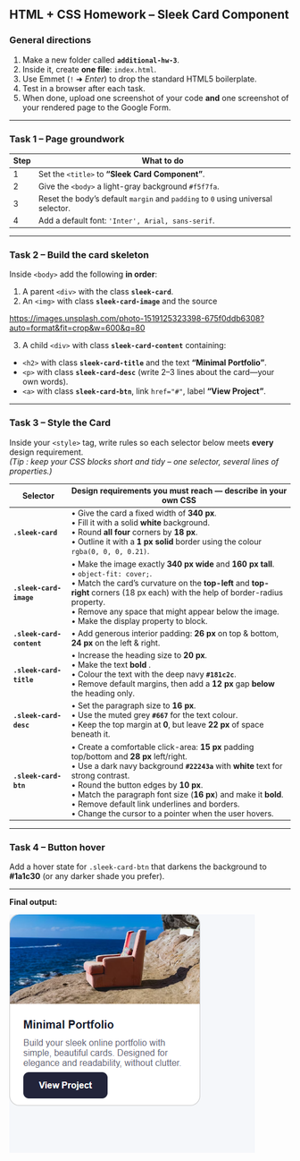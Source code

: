 ## **HTML + CSS Homework – Sleek Card Component**

### General directions
1. Make a new folder called **`additional-hw-3`**.  
2. Inside it, create **one file**: `index.html`.  
3. Use Emmet (`!` ➜ *Enter*) to drop the standard HTML5 boilerplate.  
4. Test in a browser after each task.  
5. When done, upload one screenshot of your code **and** one screenshot of your rendered page to the Google Form.

---

### Task 1 – Page groundwork
| Step | What to do |
|------|------------|
| 1 | Set the `<title>` to **“Sleek Card Component”**. |
| 2 | Give the `<body>` a light-gray background `#f5f7fa`. |
| 3 | Reset the body’s default `margin` and `padding` to `0` using universal selector. |
| 4 | Add a default font: `'Inter', Arial, sans-serif`. |

---

### Task 2 – Build the card skeleton
Inside `<body>` add the following **in order**:

1. A parent `<div>` with the class **`sleek-card`**.  
2. An `<img>` with class **`sleek-card-image`** and the source  

https://images.unsplash.com/photo-1519125323398-675f0ddb6308?auto=format&fit=crop&w=600&q=80

3. A child `<div>` with class **`sleek-card-content`** containing:  
- `<h2>` with class **`sleek-card-title`** and the text **“Minimal Portfolio”**.  
- `<p>` with class **`sleek-card-desc`** (write 2–3 lines about the card—your own words).  
- `<a>` with class **`sleek-card-btn`**, link `href="#"`, label **“View Project”**.

---

### Task 3 – Style the Card  
Inside your `<style>` tag, write rules so each selector below meets **every** design requirement.  
*(Tip : keep your CSS blocks short and tidy – one selector, several lines of properties.)*

| Selector | Design requirements you must reach — describe in your own CSS |
|----------|----------------------------------------------------------------|
| **`.sleek-card`** | • Give the card a fixed width of **340 px**.<br>• Fill it with a solid **white** background.<br>• Round **all four** corners by **18 px**.<br>• Outline it with a **1 px solid** border using the colour `rgba(0, 0, 0, 0.21)`. |
| **`.sleek-card-image`** | • Make the image exactly **340 px wide** and **160 px tall**.<br>• `object-fit: cover;`.<br>• Match the card’s curvature on the **top-left** and **top-right** corners (18 px each) with the help of border-radius property.<br>• Remove any space that might appear below the image.<br>• Make the display property to block. |
| **`.sleek-card-content`** | • Add generous interior padding: **26 px** on top & bottom, **24 px** on the left & right. |
| **`.sleek-card-title`** | • Increase the heading size to **20 px**.<br>• Make the text **bold** .<br>• Colour the text with the deep navy **`#181c2c`**.<br>• Remove default margins, then add a **12 px** gap **below** the heading only. |
| **`.sleek-card-desc`** | • Set the paragraph size to **16 px**.<br>• Use the muted grey **`#667`** for the text colour.<br>• Keep the top margin at **0**, but leave **22 px** of space beneath it. |
| **`.sleek-card-btn`** | • Create a comfortable click-area: **15 px** padding top/bottom and **28 px** left/right.<br>• Use a dark navy background **`#22243a`** with **white** text for strong contrast.<br>• Round the button edges by **10 px**.<br>• Match the paragraph font size (**16 px**) and make it **bold**.<br>• Remove default link underlines and borders.<br>• Change the cursor to a pointer when the user hovers. |

---


### Task 4 – Button hover
Add a hover state for `.sleek-card-btn` that darkens the background to **#1a1c30** (or any darker shade you prefer).

---

**Final output:**

![image1](../images/addional%203.png)